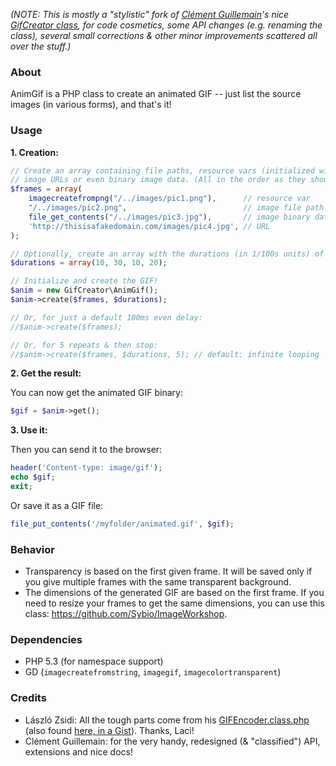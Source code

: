 *(NOTE: This is mostly a "stylistic" fork of [Clément Guillemain](https://github.com/Sybio)'s nice [GifCreator class](https://github.com/Sybio/GifCreator), for code cosmetics, some API changes (e.g. renaming the class), several small corrections & other minor improvements scattered all over the stuff.)*

### About 

AnimGif is a PHP class to create an animated GIF -- just list the source images (in various forms), and that's it!


### Usage

**1. Creation:**

```php
// Create an array containing file paths, resource vars (initialized with imagecreatefromXXX), 
// image URLs or even binary image data. (All in the order as they should appear.)
$frames = array(
    imagecreatefrompng("/../images/pic1.png"),      // resource var
    "/../images/pic2.png",                          // image file path
    file_get_contents("/../images/pic3.jpg"),       // image binary data
    'http://thisisafakedomain.com/images/pic4.jpg', // URL
);

// Optionally, create an array with the durations (in 1/100s units) of every frame
$durations = array(10, 30, 10, 20);

// Initialize and create the GIF!
$anim = new GifCreator\AnimGif();
$anim->create($frames, $durations);

// Or, for just a default 100ms even delay:
//$anim->create($frames);

// Or, for 5 repeats & then stop:
//$anim->create($frames, $durations, 5); // default: infinite looping
```

**2. Get the result:**

You can now get the animated GIF binary:

```php
$gif = $anim->get();
```

**3. Use it:**

Then you can send it to the browser:

```php
header('Content-type: image/gif');
echo $gif;
exit;
```

Or save it as a GIF file:

```php
file_put_contents('/myfolder/animated.gif', $gif);
```


### Behavior

- Transparency is based on the first given frame. It will be saved only if you give multiple frames with the same transparent background.
- The dimensions of the generated GIF are based on the first frame. If you need to resize your frames to get the same dimensions, you can use 
this class: https://github.com/Sybio/ImageWorkshop.


### Dependencies

* PHP 5.3 (for namespace support)
* GD (`imagecreatefromstring`, `imagegif`, `imagecolortransparent`)


### Credits

* László Zsidi: All the tough parts come from his [GIFEncoder.class.php](http://www.phpclasses.org/package/3163) (also found [here, in a Gist](https://gist.github.com/allometry/1438842)). Thanks, Laci!
* Clément Guillemain: for the very handy, redesigned (& "classified") API, extensions and nice docs!
